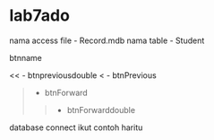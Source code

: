 # lab7ado

nama access file - Record.mdb
nama table - Student

btnname 

<<   - btnpreviousdouble
<    - btnPrevious
>    - btnForward
>>   - btnForwarddouble

database connect ikut contoh haritu
